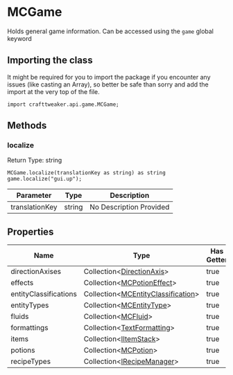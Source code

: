 # MCGame

Holds general game information. Can be accessed using the `game` global keyword

## Importing the class

It might be required for you to import the package if you encounter any issues (like casting an Array), so better be safe than sorry and add the import at the very top of the file.
```zenscript
import crafttweaker.api.game.MCGame;
```


## Methods

### localize



Return Type: string

```zenscript
MCGame.localize(translationKey as string) as string
game.localize("gui.up");
```

| Parameter      | Type   | Description             |
| -------------- | ------ | ----------------------- |
| translationKey | string | No Description Provided |



## Properties

| Name                  | Type                                                                                               | Has Getter | Has Setter |
| --------------------- | -------------------------------------------------------------------------------------------------- | ---------- | ---------- |
| directionAxises       | Collection&lt;[DirectionAxis](/vanilla/api/util/DirectionAxis)&gt;                     | true       | false      |
| effects               | Collection&lt;[MCPotionEffect](/vanilla/api/potions/MCPotionEffect)&gt;                | true       | false      |
| entityClassifications | Collection&lt;[MCEntityClassification](/vanilla/api/entity/MCEntityClassification)&gt; | true       | false      |
| entityTypes           | Collection&lt;[MCEntityType](/vanilla/api/entities/MCEntityType)&gt;                   | true       | false      |
| fluids                | Collection&lt;[MCFluid](/vanilla/api/fluid/MCFluid)&gt;                                | true       | false      |
| formattings           | Collection&lt;[TextFormatting](/vanilla/api/util/text/TextFormatting)&gt;              | true       | false      |
| items                 | Collection&lt;[IItemStack](/vanilla/api/items/IItemStack)&gt;                          | true       | false      |
| potions               | Collection&lt;[MCPotion](/vanilla/api/potions/MCPotion)&gt;                            | true       | false      |
| recipeTypes           | Collection&lt;[IRecipeManager](/vanilla/api/managers/IRecipeManager)&gt;               | true       | false      |

